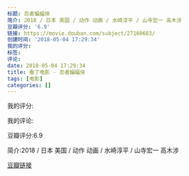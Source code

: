 ```yaml
---
标题: 忍者蝙蝠侠
简介: 2018 / 日本 美国 / 动作 动画 / 水崎淳平 / 山寺宏一 高木涉
豆瓣评分: '6.9'
链接: https://movie.douban.com/subject/27160683/
创建时间: '2018-05-04 17:29:34'
我的评分:
标签:
评论:
date: 2018-05-04 17:29:34
title: 看了电影 - 忍者蝙蝠侠
tags: [电影]
categories: []
---
```


我的评分:

我的评论:

豆瓣评分:6.9

简介:2018 / 日本 美国 / 动作 动画 / 水崎淳平 / 山寺宏一 高木涉

[豆瓣链接](https://movie.douban.com/subject/27160683/)

